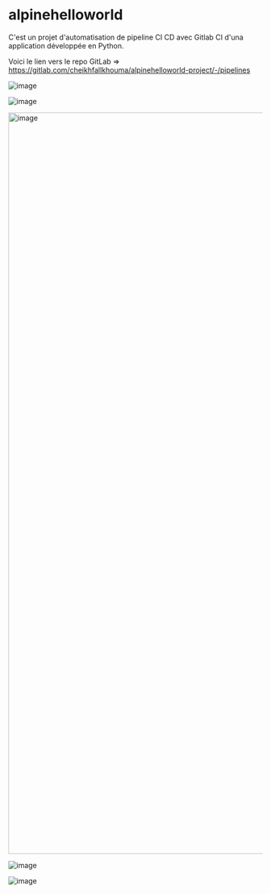 # alpinehelloworld

C'est un projet d'automatisation de pipeline CI CD avec Gitlab CI d'una application développée en Python.

Voici le lien vers le repo GitLab => https://gitlab.com/cheikhfallkhouma/alpinehelloworld-project/-/pipelines

![image](https://github.com/user-attachments/assets/8d6c7d4f-07d8-4a9c-80b7-81f0947ec061)

![image](https://github.com/user-attachments/assets/631df458-67e2-4b6b-9761-57b201e3568e)

<img width="1470" alt="image" src="https://github.com/user-attachments/assets/50cc1ac6-cd6c-4d10-8b5a-07b4d2ead30c" />

![image](https://github.com/user-attachments/assets/1bf79d33-ec1d-403b-bebb-071e31ccb57b)

![image](https://github.com/user-attachments/assets/dbd0a112-3766-46d1-8f29-b2bf88c0dcf2)
